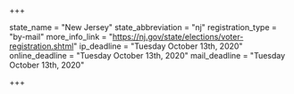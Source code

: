 +++

state_name = "New Jersey"
state_abbreviation = "nj"
registration_type = "by-mail"
more_info_link = "https://nj.gov/state/elections/voter-registration.shtml"
ip_deadline = "Tuesday October 13th, 2020"
online_deadline = "Tuesday October 13th, 2020"
mail_deadline = "Tuesday October 13th, 2020"

+++